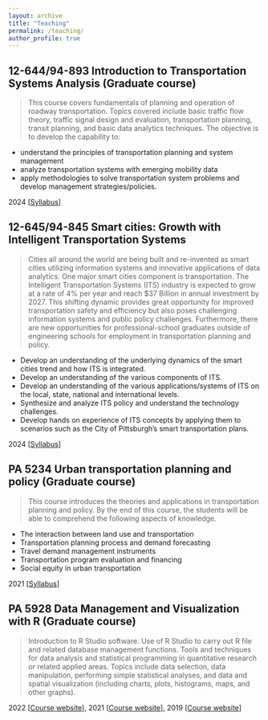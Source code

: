 ```yaml
---
layout: archive
title: "Teaching"
permalink: /teaching/
author_profile: true
---
```


## 12-644/94-893 Introduction to Transportation Systems Analysis (Graduate course)

> This course covers fundamentals of planning and operation of roadway transportation. Topics covered include basic traffic flow theory, traffic signal design and evaluation, transportation planning, transit planning, and basic data analytics techniques. The objective is to develop the capability to: 
- understand the principles of transportation planning and system management
- analyze transportation systems with emerging mobility data
- apply methodologies to solve transportation system problems and develop management strategies/policies.

2024 [[Syllabus](/files/Syllabus_intro_to_trans_sys_analysis_Fall_2024.pdf)]

## 12-645/94-845 Smart cities: Growth with Intelligent Transportation Systems

> Cities all around the world are being built and re-invented as smart cities utilizing information systems and innovative applications of data analytics.  One major smart cities component is transportation.  The Intelligent Transportation Systems (ITS) industry is expected to grow at a rate of 4% per year and reach $37 Billion in annual investment by 2027.  This shifting dynamic provides great opportunity for improved transportation safety and efficiency but also poses challenging information systems and public policy challenges. Furthermore, there are new opportunities for professional-school graduates outside of engineering schools for employment in transportation planning and policy.
- Develop an understanding of the underlying dynamics of the smart cities trend and how ITS is integrated.  
- Develop an understanding of the various components of ITS. 
- Develop an understanding of the various applications/systems of ITS on the local, state, national and international levels. 
- Synthesize and analyze ITS policy and understand the technology challenges.  
- Develop hands on experience of ITS concepts by applying them to scenarios such as the City of Pittsburgh’s smart transportation plans.

2024 [[Syllabus](/files/Syllabus_ITS_2024.pdf)]

## PA 5234 Urban transportation planning and policy (Graduate course)

> This course introduces the theories and applications in transportation planning and policy.  By the end of this course, the students will be able to comprehend the following aspects of knowledge.
- The interaction between land use and transportation
- Transportation planning process and demand forecasting
- Travel demand management instruments
- Transportation program evaluation and financing
- Social equity in urban transportation

2021 [[Syllabus](/files/PA_5234_syllabus_2021_spring.pdf)]

## PA 5928 Data Management and Visualization with R (Graduate course)

> Introduction to R Studio software. Use of R Studio to carry out R file and related database management functions. Tools and techniques for data analysis and statistical programming in quantitative research or related applied areas. Topics include data selection, data manipulation, performing simple statistical analyses, and data and spatial visualization (including charts, plots, histograms, maps, and other graphs). 

2022 [[Course website](https://vtao1989.github.io/PA5928_2022_spring/)], 2021 [[Course website](https://vtao1989.github.io/PA_5928_2021_spring/)], 2019 [[Course website](https://vtao1989.github.io/PA5928-Data-management-and-visualization-with-R/)]